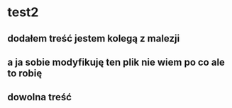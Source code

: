 # test2


## dodałem treść jestem kolegą z malezji

## a ja sobie modyfikuję ten plik nie wiem po co ale to robię
## dowolna treść
